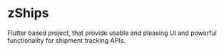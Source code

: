 # zShips

Flutter based project, that provide usable and pleasing UI and powerful functionality for shipment tracking APIs.
